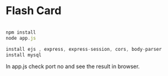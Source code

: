 # Flash Card 


```js

npm install
node app.js

install ejs , express, express-session, cors, body-parser
install mysql 


````


In app.js check port no and see the result in browser.
